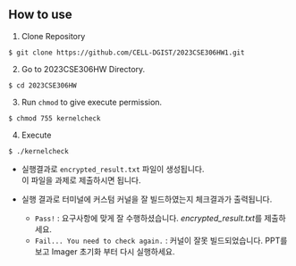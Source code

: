 ## How to use

1. Clone Repository  
  ```
  $ git clone https://github.com/CELL-DGIST/2023CSE306HW1.git
  ```

2. Go to 2023CSE306HW Directory.  
  ```
  $ cd 2023CSE306HW
  ```

3. Run `chmod` to give execute permission.  
  ```
  $ chmod 755 kernelcheck
  ```

4. Execute
  ```
  $ ./kernelcheck
  ```
 - 실행결과로 `encrypted_result.txt` 파일이 생성됩니다.   
   이 파일을 과제로 제출하시면 됩니다.  
 
 - 실행 결과로 터미널에 커스텀 커널을 잘 빌드하였는지 체크결과가 출력됩니다.
    - `Pass!` : 요구사항에 맞게 잘 수행하셨습니다. *encrypted_result.txt*를 제출하세요.
    - `Fail... You need to check again.` : 커널이 잘못 빌드되었습니다. PPT를 보고 Imager 초기화 부터 다시 실행하세요.
    
